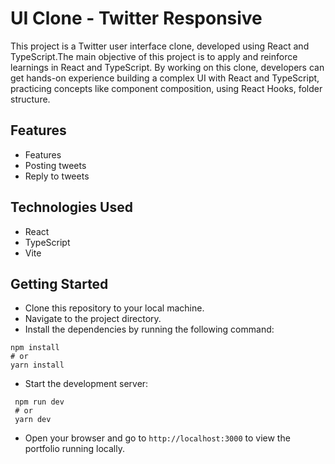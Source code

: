 # UI Clone - Twitter Responsive
This project is a Twitter user interface clone, developed using React and TypeScript.The main objective of this project is to apply and reinforce 
learnings in React and TypeScript. By working on this clone, developers can get hands-on experience building a complex UI with React and TypeScript, 
practicing concepts like component composition, using React Hooks, folder structure.
## Features
- Features
- Posting tweets
- Reply to tweets
## Technologies Used
- React
- TypeScript
- Vite
## Getting Started
- Clone this repository to your local machine.
- Navigate to the project directory.
- Install the dependencies by running the following command:
```
npm install
# or
yarn install
```
- Start the development server:
 ```
  npm run dev
  # or
  yarn dev
 ```
- Open your browser and go to ```http://localhost:3000``` to view the portfolio running locally.
